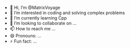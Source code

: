 - 👋 Hi, I’m @MatrixVoyage
- 👀 I’m interested in coding and solving complex problems
- 🌱 I’m currently learning Cpp
- 💞️ I’m looking to collaborate on ...
- 📫 How to reach me ...
- 😄 Pronouns: ...
- ⚡ Fun fact: ...

<!---
MatrixVoyage/MatrixVoyage is a ✨ special ✨ repository because its `README.md` (this file) appears on your GitHub profile.
You can click the Preview link to take a look at your changes.
--->
